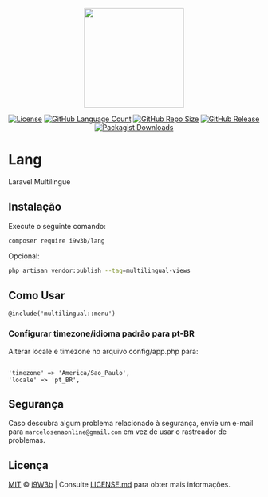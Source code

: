 <p align="center" class="text-center" style="text-align:center;"><a href="https://github.com/i9w3b" target="_blank"><img src="https://cdn.jsdelivr.net/gh/i9w3b/cdn/img/logo-200px.png" width="200"></a></p>
<p align="center" class="text-center" style="text-align:center;">
<p align="center" class="text-center" style="text-align:center;">
<a href="https://github.com/i9w3b/lang/blob/master/LICENSE.md"><img src="https://img.shields.io/github/license/i9w3b/lang" alt="License"></a>
<a href="https://github.com/i9w3b/lang"><img src="https://img.shields.io/github/languages/count/i9w3b/lang" alt="GitHub Language Count"></a>
<a href="https://github.com/i9w3b/lang"><img src="https://img.shields.io/github/repo-size/i9w3b/lang" alt="GitHub Repo Size"></a>
<a href="https://github.com/i9w3b/lang/releases"><img src="https://img.shields.io/github/v/release/i9w3b/lang" alt="GitHub Release"></a>
<a href="https://packagist.org/packages/i9w3b/lang"><img alt="Packagist Downloads" src="https://img.shields.io/packagist/dt/i9w3b/lang"></a>
</p>

# Lang

Laravel Multilíngue

## Instalação

Execute o seguinte comando:

```bash
composer require i9w3b/lang
```

Opcional:
```bash
php artisan vendor:publish --tag=multilingual-views
```

## Como Usar

```blade
@include('multilingual::menu')
```

### Configurar timezone/idioma padrão para pt-BR

Alterar locale e timezone no arquivo config/app.php para:

<code>
'timezone' => 'America/Sao_Paulo',
'locale' => 'pt_BR',
</code>

## Segurança

Caso descubra algum problema relacionado à segurança, envie um e-mail para `marcelosenaonline@gmail.com` em vez de usar o rastreador de problemas.

## Licença

[MIT](https://github.com/i9w3b/lang/blob/master/LICENSE.md) © [i9W3b](https://github.com/i9w3b) | Consulte [LICENSE.md](https://github.com/i9w3b/lang/blob/master/LICENSE.md) para obter mais informações.